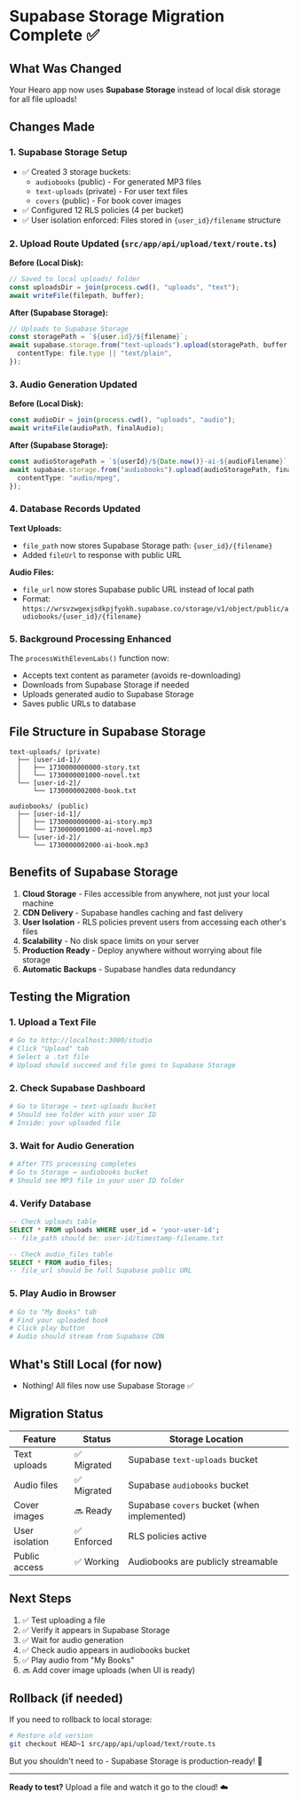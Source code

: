 # Supabase Storage Migration Complete ✅

## What Was Changed

Your Hearo app now uses **Supabase Storage** instead of local disk storage for all file uploads!

## Changes Made

### 1. Supabase Storage Setup

- ✅ Created 3 storage buckets:
  - `audiobooks` (public) - For generated MP3 files
  - `text-uploads` (private) - For user text files
  - `covers` (public) - For book cover images
- ✅ Configured 12 RLS policies (4 per bucket)
- ✅ User isolation enforced: Files stored in `{user_id}/filename` structure

### 2. Upload Route Updated (`src/app/api/upload/text/route.ts`)

**Before (Local Disk):**

```typescript
// Saved to local uploads/ folder
const uploadsDir = join(process.cwd(), "uploads", "text");
await writeFile(filepath, buffer);
```

**After (Supabase Storage):**

```typescript
// Uploads to Supabase Storage
const storagePath = `${user.id}/${filename}`;
await supabase.storage.from("text-uploads").upload(storagePath, buffer, {
  contentType: file.type || "text/plain",
});
```

### 3. Audio Generation Updated

**Before (Local Disk):**

```typescript
const audioDir = join(process.cwd(), "uploads", "audio");
await writeFile(audioPath, finalAudio);
```

**After (Supabase Storage):**

```typescript
const audioStoragePath = `${userId}/${Date.now()}-ai-${audioFilename}`;
await supabase.storage.from("audiobooks").upload(audioStoragePath, finalAudio, {
  contentType: "audio/mpeg",
});
```

### 4. Database Records Updated

**Text Uploads:**

- `file_path` now stores Supabase Storage path: `{user_id}/{filename}`
- Added `fileUrl` to response with public URL

**Audio Files:**

- `file_url` now stores Supabase public URL instead of local path
- Format: `https://wrsvzwgexjsdkpjfyokh.supabase.co/storage/v1/object/public/audiobooks/{user_id}/{filename}`

### 5. Background Processing Enhanced

The `processWithElevenLabs()` function now:

- Accepts text content as parameter (avoids re-downloading)
- Downloads from Supabase Storage if needed
- Uploads generated audio to Supabase Storage
- Saves public URLs to database

## File Structure in Supabase Storage

```
text-uploads/ (private)
  ├── [user-id-1]/
  │   ├── 1730000000000-story.txt
  │   └── 1730000001000-novel.txt
  └── [user-id-2]/
      └── 1730000002000-book.txt

audiobooks/ (public)
  ├── [user-id-1]/
  │   ├── 1730000000000-ai-story.mp3
  │   └── 1730000001000-ai-novel.mp3
  └── [user-id-2]/
      └── 1730000002000-ai-book.mp3
```

## Benefits of Supabase Storage

1. **Cloud Storage** - Files accessible from anywhere, not just your local machine
2. **CDN Delivery** - Supabase handles caching and fast delivery
3. **User Isolation** - RLS policies prevent users from accessing each other's files
4. **Scalability** - No disk space limits on your server
5. **Production Ready** - Deploy anywhere without worrying about file storage
6. **Automatic Backups** - Supabase handles data redundancy

## Testing the Migration

### 1. Upload a Text File

```bash
# Go to http://localhost:3000/studio
# Click "Upload" tab
# Select a .txt file
# Upload should succeed and file goes to Supabase Storage
```

### 2. Check Supabase Dashboard

```bash
# Go to Storage → text-uploads bucket
# Should see folder with your user ID
# Inside: your uploaded file
```

### 3. Wait for Audio Generation

```bash
# After TTS processing completes
# Go to Storage → audiobooks bucket
# Should see MP3 file in your user ID folder
```

### 4. Verify Database

```sql
-- Check uploads table
SELECT * FROM uploads WHERE user_id = 'your-user-id';
-- file_path should be: user-id/timestamp-filename.txt

-- Check audio_files table
SELECT * FROM audio_files;
-- file_url should be full Supabase public URL
```

### 5. Play Audio in Browser

```bash
# Go to "My Books" tab
# Find your uploaded book
# Click play button
# Audio should stream from Supabase CDN
```

## What's Still Local (for now)

- Nothing! All files now use Supabase Storage ✅

## Migration Status

| Feature        | Status      | Storage Location                            |
| -------------- | ----------- | ------------------------------------------- |
| Text uploads   | ✅ Migrated | Supabase `text-uploads` bucket              |
| Audio files    | ✅ Migrated | Supabase `audiobooks` bucket                |
| Cover images   | 🔜 Ready    | Supabase `covers` bucket (when implemented) |
| User isolation | ✅ Enforced | RLS policies active                         |
| Public access  | ✅ Working  | Audiobooks are publicly streamable          |

## Next Steps

1. ✅ Test uploading a file
2. ✅ Verify it appears in Supabase Storage
3. ✅ Wait for audio generation
4. ✅ Check audio appears in audiobooks bucket
5. ✅ Play audio from "My Books"
6. 🔜 Add cover image uploads (when UI is ready)

## Rollback (if needed)

If you need to rollback to local storage:

```bash
# Restore old version
git checkout HEAD~1 src/app/api/upload/text/route.ts
```

But you shouldn't need to - Supabase Storage is production-ready! 🚀

---

**Ready to test?** Upload a file and watch it go to the cloud! ☁️
